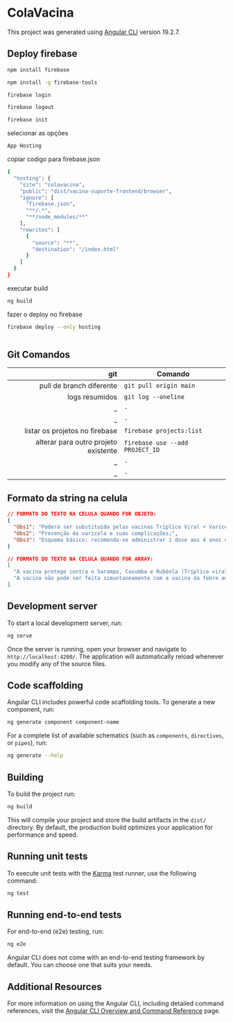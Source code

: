 # ColaVacina

This project was generated using [Angular CLI](https://github.com/angular/angular-cli) version 19.2.7.


## Deploy firebase


```bash
npm install firebase
```

```bash
npm install -g firebase-tools
```

```bash
firebase login
```

```bash
firebase logout
```

```bash
firebase init
```
selecionar as opções
```bash
App Hosting
```
copiar codigo para firebase.json
```bash
{
  "hosting": {
    "site": "colavacina",
    "public": "dist/vacina-suporte-frontend/browser",
    "ignore": [
      "firebase.json",
      "**/.*",
      "**/node_modules/**"
    ],
    "rewrites": [
      {
        "source": "**",
        "destination": "/index.html"
      }
    ]
  }
}

```
executar build
```bash
ng build
```
fazer o deploy no firebase
```bash
firebase deploy --only hosting
```

```bash

```

## Git Comandos

git  | Comando
-------: | --------
pull de branch diferente   | `git pull origin main`
logs resumidos             | `git log --oneline`
_                          | `-`
_                          | `-`
listar os projetos no firebase                         | `firebase projects:list`
alterar para outro projeto existente                   | `firebase use --add PROJECT_ID`
_                          | `-`
_                          | `-`


## Formato da string na celula

```json
// FORMATO DO TEXTO NA CELULA QUANDO FOR OBJETO:
{
  "Obs1": "Poderá ser substituida pelas vacinas Tríplice Viral + Varicela Atenuada;",
  "Obs2": "Prevenção da varicela e suas complicações;",
  "Obs3": "Esquema básico: recomenda-se administrar 1 dose aos 4 anos de idade.;"
}

// FORMATO DO TEXTO NA CELULA QUANDO FOR ARRAY:
[
  "A vacina protege contra o Sarampo, Caxumba e Rubéola (Tríplice viral)",
  "A vacina não pode ser feita simuntaneamente com a vacina da febre amarela"
]
```


## Development server

To start a local development server, run:

```bash
ng serve
```

Once the server is running, open your browser and navigate to `http://localhost:4200/`. The application will automatically reload whenever you modify any of the source files.

## Code scaffolding

Angular CLI includes powerful code scaffolding tools. To generate a new component, run:

```bash
ng generate component component-name
```

For a complete list of available schematics (such as `components`, `directives`, or `pipes`), run:

```bash
ng generate --help
```

## Building

To build the project run:

```bash
ng build
```

This will compile your project and store the build artifacts in the `dist/` directory. By default, the production build optimizes your application for performance and speed.

## Running unit tests

To execute unit tests with the [Karma](https://karma-runner.github.io) test runner, use the following command:

```bash
ng test
```

## Running end-to-end tests

For end-to-end (e2e) testing, run:

```bash
ng e2e
```

Angular CLI does not come with an end-to-end testing framework by default. You can choose one that suits your needs.

## Additional Resources

For more information on using the Angular CLI, including detailed command references, visit the [Angular CLI Overview and Command Reference](https://angular.dev/tools/cli) page.

